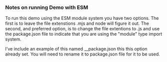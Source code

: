 ### Notes on running Demo with ESM

To run this demo using the ESM module system you have two options.
The first is to leave the file extenstions .mjs and node will figure it out.
The second, and preferred option, is to change the file extentions to .js
and use the package.json file to indicate that you are using the "module" type
import system.

I've include an example of this named __package.json this this option
already set. You will need to rename it to package.json file for it to be used.